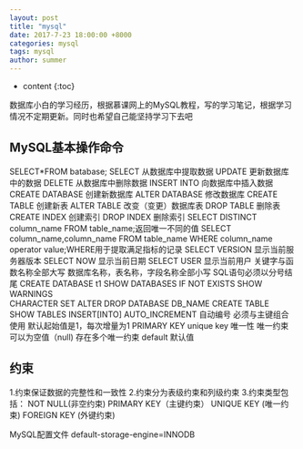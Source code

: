 ```yaml
---
layout: post
title: "mysql"
date: 2017-7-23 18:00:00 +8000
categories: mysql
tags: mysql
author: summer
---
```


* content
{:toc}

数据库小白的学习经历，根据慕课网上的MySQL教程，写的学习笔记，根据学习情况不定期更新。同时也希望自己能坚持学习下去吧




## MySQL基本操作命令

SELECT*FROM batabase;
SELECT 从数据库中提取数据
UPDATE 更新数据库中的数据
DELETE 从数据库中删除数据
INSERT INTO 向数据库中插入数据
CREATE DATABASE 创建新数据库
ALTER DATABASE 修改数据库
CREATE TABLE 创建新表
ALTER TABLE 改变（变更）数据库表
DROP TABLE 删除表
CREATE INDEX 创建索引
DROP INDEX 删除索引
SELECT DISTINCT column_name FROM table_name;返回唯一不同的值
SELECT column_name,column_name FROM table_name WHERE column_name operator value;WHERE用于提取满足指标的记录
SELECT VERSION 显示当前服务器版本
SELECT NOW 显示当前日期
SELECT USER 显示当前用户
关键字与函数名称全部大写
数据库名称，表名称，字段名称全部小写
SQL语句必须以分号结尾
CREATE DATABASE t1
SHOW DATABASES
IF NOT EXISTS
SHOW WARNINGS  
CHARACTER SET 
ALTER 
DROP DATABASE DB_NAME
CREATE TABLE 
SHOW TABLES
INSERT[INTO]
AUTO_INCREMENT 自动编号 必须与主键组合使用
默认起始值是1，每次增量为1
PRIMARY KEY
unique key 唯一性 唯一约束 可以为空值（null)
存在多个唯一约束
default 默认值

## 约束

1.约束保证数据的完整性和一致性
2.约束分为表级约束和列级约束
3.约束类型包括：
  NOT NULL(非空约束)
  PRIMARY KEY（主键约束）
  UNIQUE KEY (唯一约束)
  FOREIGN KEY (外键约束)

MySQL配置文件
  default-storage-engine=INNODB































